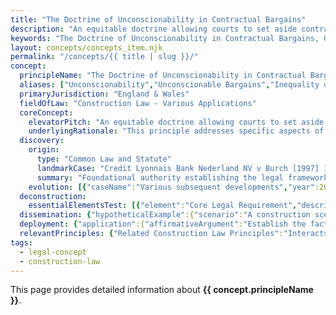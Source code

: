 ```yaml
---
title: "The Doctrine of Unconscionability in Contractual Bargains"
description: "An equitable doctrine allowing courts to set aside contracts where one party has unfairly exploited the other's weakness, ignorance, or necessity."
keywords: "The Doctrine of Unconscionability in Contractual Bargains, Unconscionability, Unconscionable Bargains, Inequality of Bargaining Power, Unfair Contracts, Construction Law - Various Applications, England & Wales, construction law, legal concept"
layout: concepts/concepts_item.njk
permalink: "/concepts/{{ title | slug }}/"
concept:
  principleName: "The Doctrine of Unconscionability in Contractual Bargains"
  aliases: ["Unconscionability","Unconscionable Bargains","Inequality of Bargaining Power","Unfair Contracts"]
  primaryJurisdiction: "England & Wales"
  fieldOfLaw: "Construction Law - Various Applications"
  coreConcept:
    elevatorPitch: "An equitable doctrine allowing courts to set aside contracts where one party has unfairly exploited the other's weakness, ignorance, or necessity."
    underlyingRationale: "This principle addresses specific aspects of construction law relationships and liabilities, providing structured legal framework for the doctrine of unconscionability in contractual bargains issues."
  discovery:
    origin:
      type: "Common Law and Statute"
      landmarkCase: "Credit Lyonnais Bank Nederland NV v Burch [1997] 1 All ER 144"
      summary: "Foundational authority establishing the legal framework for the doctrine of unconscionability in contractual bargains in construction and commercial law contexts."
    evolution: [{"caseName":"Various subsequent developments","year":2000,"contribution":"Continued judicial and legislative refinement of the principle's application and scope in modern construction law."}]
  deconstruction:
    essentialElementsTest: [{"element":"Core Legal Requirement","description":"The fundamental requirement that must be established to successfully apply the doctrine of unconscionability in contractual bargains in construction law contexts."},{"element":"Factual Foundation","description":"The specific factual circumstances that must exist to trigger application of this legal principle."},{"element":"Legal Consequence Test","description":"The test for determining when the principle's legal consequences should apply to the particular circumstances."}]
  dissemination: {"hypotheticalExample":{"scenario":"A construction scenario where the doctrine of unconscionability in contractual bargains becomes relevant to resolving disputes between contracting parties.","outcome":"Application of the doctrine of unconscionability in contractual bargains principles would determine the legal rights and obligations of the parties involved."},"audienceAdaptation":{"forClient":"This principle affects your construction project by governing the doctrine of unconscionability in contractual bargains issues. Understanding its application helps manage risk and legal exposure.","forLawyer":"Legal analysis of the doctrine of unconscionability in contractual bargains requires careful consideration of precedent, statutory framework, and specific factual matrix of each case."}}
  deployment: {"application":{"affirmativeArgument":"Establish the factual and legal requirements for the doctrine of unconscionability in contractual bargains and demonstrate their application to the specific circumstances.","defensiveArgument":"Challenge the applicability of the doctrine of unconscionability in contractual bargains by disputing facts, legal interpretation, or availability of alternative legal approaches."},"legalConsequence":"If successfully applied, creates specific legal rights and obligations under the doctrine of unconscionability in contractual bargains framework."}
  relevantPrinciples: {"Related Construction Law Principles":"Interacts with other construction law doctrines depending on specific context and application of the doctrine of unconscionability in contractual bargains"}
tags: 
  - legal-concept
  - construction-law
---
```


This page provides detailed information about **{{ concept.principleName }}**.
